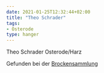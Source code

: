 ```yaml
---
date: 2021-01-25T12:32:44+02:00
title: "Theo Schrader"
tags:
- Osterode
type: hanger
---
```

Theo Schrader Osterode/Harz

<div class="source">Gefunden bei der <a href="https://www.neue-arbeit-brockensammlung.de/geschaefte/gebrauchtmoebelkaufhaus/">Brockensammlung</a></div>
